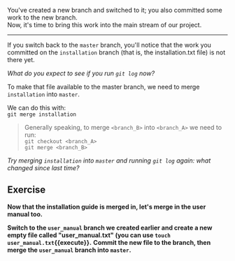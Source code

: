 You've created a new branch and switched to it; you also committed some work to the new branch.  
Now, it's time to bring this work into the main stream of our project.

---

If you switch back to the `master` branch, you'll notice that the work you committed on the `installation` branch (that is, the installation.txt file) is not there yet.

*What do you expect to see if you run `git log` now?*

To make that file available to the master branch, we need to merge `installation` into `master`.

We can do this with:  
`git merge installation`

> Generally speaking, to merge `<branch_B>` into `<branch_A>` we need to run:  
`git checkout <branch_A>`  
`git merge <branch_B>`  

*Try merging `installation` into `master` and running `git log` again: what changed since last time?*

## Exercise

**Now that the installation guide is merged in, let's merge in the user manual too.**

**Switch to the `user_manual` branch we created earlier and create a new empty file called "user_manual.txt" (you can use `touch user_manual.txt`{{execute}}.**
**Commit the new file to the branch, then merge the `user_manual` branch into `master`.**
